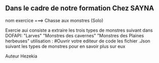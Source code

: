 ## Dans le cadre de notre formation Chez SAYNA 

nom exercice ===> Chasse aux monstres (Solo)

Exercie aui consiste a extraire les trois types de monstres suivant dans DOFAPI: 
"Larves"
"Monstres des cavernes"
"Monstres des Plaines herbeuses"
 utilisation :
  #Ouvrir votre editeur de code  les fichier .Json suivant les types de monstres 
  pour en savoir plus sur eux


  Auteur Hezekia

  
